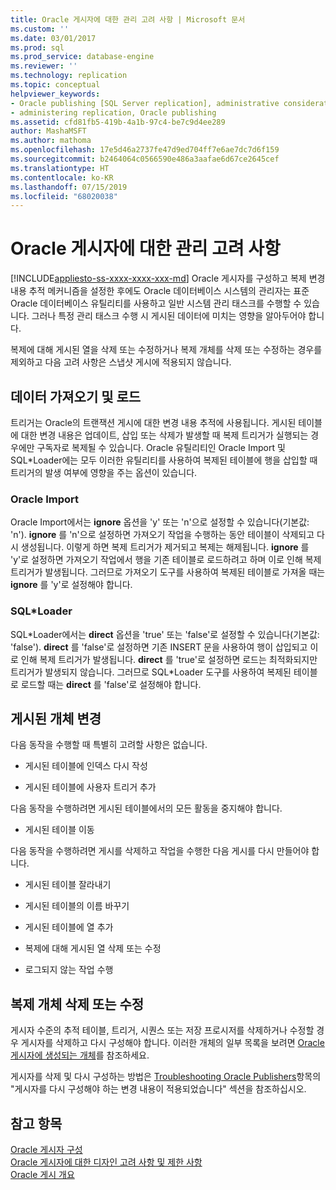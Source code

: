 ```yaml
---
title: Oracle 게시자에 대한 관리 고려 사항 | Microsoft 문서
ms.custom: ''
ms.date: 03/01/2017
ms.prod: sql
ms.prod_service: database-engine
ms.reviewer: ''
ms.technology: replication
ms.topic: conceptual
helpviewer_keywords:
- Oracle publishing [SQL Server replication], administrative considerations
- administering replication, Oracle publishing
ms.assetid: cfd81fb5-419b-4a1b-97c4-be7c9d4ee289
author: MashaMSFT
ms.author: mathoma
ms.openlocfilehash: 17e5d46a2737fe47d9ed704ff7e6ae7dc7d6f159
ms.sourcegitcommit: b2464064c0566590e486a3aafae6d67ce2645cef
ms.translationtype: HT
ms.contentlocale: ko-KR
ms.lasthandoff: 07/15/2019
ms.locfileid: "68020038"
---
```

# <a name="administrative-considerations-for-oracle-publishers"></a>Oracle 게시자에 대한 관리 고려 사항
[!INCLUDE[appliesto-ss-xxxx-xxxx-xxx-md](../../../includes/appliesto-ss-xxxx-xxxx-xxx-md.md)]
  Oracle 게시자를 구성하고 복제 변경 내용 추적 메커니즘을 설정한 후에도 Oracle 데이터베이스 시스템의 관리자는 표준 Oracle 데이터베이스 유틸리티를 사용하고 일반 시스템 관리 태스크를 수행할 수 있습니다. 그러나 특정 관리 태스크 수행 시 게시된 데이터에 미치는 영향을 알아두어야 합니다.  
  
 복제에 대해 게시된 열을 삭제 또는 수정하거나 복제 개체를 삭제 또는 수정하는 경우를 제외하고 다음 고려 사항은 스냅샷 게시에 적용되지 않습니다.  
  
## <a name="importing-and-loading-data"></a>데이터 가져오기 및 로드  
 트리거는 Oracle의 트랜잭션 게시에 대한 변경 내용 추적에 사용됩니다. 게시된 테이블에 대한 변경 내용은 업데이트, 삽입 또는 삭제가 발생할 때 복제 트리거가 실행되는 경우에만 구독자로 복제될 수 있습니다. Oracle 유틸리티인 Oracle Import 및 SQL*Loader에는 모두 이러한 유틸리티를 사용하여 복제된 테이블에 행을 삽입할 때 트리거의 발생 여부에 영향을 주는 옵션이 있습니다.  
  
### <a name="oracle-import"></a>Oracle Import  
 Oracle Import에서는 **ignore** 옵션을 'y' 또는 'n'으로 설정할 수 있습니다(기본값: 'n'). **ignore** 를 'n'으로 설정하면 가져오기 작업을 수행하는 동안 테이블이 삭제되고 다시 생성됩니다. 이렇게 하면 복제 트리거가 제거되고 복제는 해제됩니다. **ignore** 를 'y'로 설정하면 가져오기 작업에서 행을 기존 테이블로 로드하려고 하며 이로 인해 복제 트리거가 발생됩니다. 그러므로 가져오기 도구를 사용하여 복제된 테이블로 가져올 때는 **ignore** 를 'y'로 설정해야 합니다.  
  
### <a name="sqlloader"></a>SQL*Loader  
 SQL\*Loader에서는 **direct** 옵션을 'true' 또는 'false'로 설정할 수 있습니다(기본값: 'false'). **direct** 를 'false'로 설정하면 기존 INSERT 문을 사용하여 행이 삽입되고 이로 인해 복제 트리거가 발생됩니다. **direct** 를 'true'로 설정하면 로드는 최적화되지만 트리거가 발생되지 않습니다. 그러므로 SQL*Loader 도구를 사용하여 복제된 테이블로 로드할 때는 **direct** 를 'false'로 설정해야 합니다.  
  
## <a name="making-changes-to-published-objects"></a>게시된 개체 변경  
 다음 동작을 수행할 때 특별히 고려할 사항은 없습니다.  
  
-   게시된 테이블에 인덱스 다시 작성  
  
-   게시된 테이블에 사용자 트리거 추가  
  
 다음 동작을 수행하려면 게시된 테이블에서의 모든 활동을 중지해야 합니다.  
  
-   게시된 테이블 이동  
  
 다음 동작을 수행하려면 게시를 삭제하고 작업을 수행한 다음 게시를 다시 만들어야 합니다.  
  
-   게시된 테이블 잘라내기  
  
-   게시된 테이블의 이름 바꾸기  
  
-   게시된 테이블에 열 추가  
  
-   복제에 대해 게시된 열 삭제 또는 수정  
  
-   로그되지 않는 작업 수행  
  
## <a name="dropping-or-modifying-replication-objects"></a>복제 개체 삭제 또는 수정  
 게시자 수준의 추적 테이블, 트리거, 시퀀스 또는 저장 프로시저를 삭제하거나 수정할 경우 게시자를 삭제하고 다시 구성해야 합니다. 이러한 개체의 일부 목록을 보려면 [Oracle 게시자에 생성되는 개체](../../../relational-databases/replication/non-sql/objects-created-on-the-oracle-publisher.md)를 참조하세요.  
  
 게시자를 삭제 및 다시 구성하는 방법은 [Troubleshooting Oracle Publishers](../../../relational-databases/replication/non-sql/troubleshooting-oracle-publishers.md)항목의 "게시자를 다시 구성해야 하는 변경 내용이 적용되었습니다" 섹션을 참조하십시오.  
  
## <a name="see-also"></a>참고 항목  
 [Oracle 게시자 구성](../../../relational-databases/replication/non-sql/configure-an-oracle-publisher.md)   
 [Oracle 게시자에 대한 디자인 고려 사항 및 제한 사항](../../../relational-databases/replication/non-sql/design-considerations-and-limitations-for-oracle-publishers.md)   
 [Oracle 게시 개요](../../../relational-databases/replication/non-sql/oracle-publishing-overview.md)  
  
  
